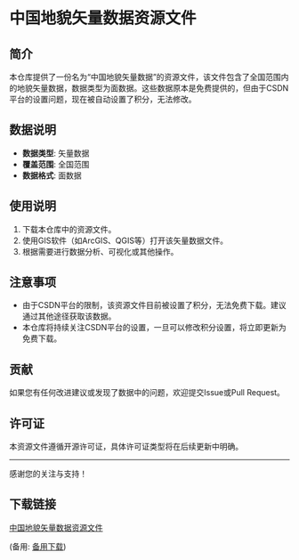 # 中国地貌矢量数据资源文件

## 简介
本仓库提供了一份名为“中国地貌矢量数据”的资源文件，该文件包含了全国范围内的地貌矢量数据，数据类型为面数据。这些数据原本是免费提供的，但由于CSDN平台的设置问题，现在被自动设置了积分，无法修改。

## 数据说明
- **数据类型**: 矢量数据
- **覆盖范围**: 全国范围
- **数据格式**: 面数据

## 使用说明
1. 下载本仓库中的资源文件。
2. 使用GIS软件（如ArcGIS、QGIS等）打开该矢量数据文件。
3. 根据需要进行数据分析、可视化或其他操作。

## 注意事项
- 由于CSDN平台的限制，该资源文件目前被设置了积分，无法免费下载。建议通过其他途径获取该数据。
- 本仓库将持续关注CSDN平台的设置，一旦可以修改积分设置，将立即更新为免费下载。

## 贡献
如果您有任何改进建议或发现了数据中的问题，欢迎提交Issue或Pull Request。

## 许可证
本资源文件遵循开源许可证，具体许可证类型将在后续更新中明确。

---

感谢您的关注与支持！

## 下载链接
[中国地貌矢量数据资源文件](https://pan.quark.cn/s/c69abf498ce5) 

(备用: [备用下载](https://pan.baidu.com/s/1WoIsXUBLu8iKkkdKb8JXPg?pwd=1234))
